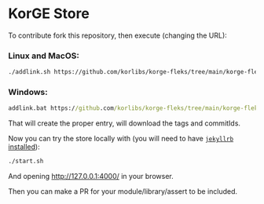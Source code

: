 # KorGE Store

To contribute fork this repository, then execute (changing the URL):

### Linux and MacOS:

```bash
./addlink.sh https://github.com/korlibs/korge-fleks/tree/main/korge-fleks
```

### Windows:

```cmd
addlink.bat https://github.com/korlibs/korge-fleks/tree/main/korge-fleks
```

That will create the proper entry, will download the tags and commitIds.

Now you can try the store locally with (you will need to have [`jekyllrb` installed](https://jekyllrb.com/docs/installation/)):

```bash
./start.sh
```

And opening <http://127.0.0.1:4000/> in your browser.

Then you can make a PR for your module/library/assert to be included.
